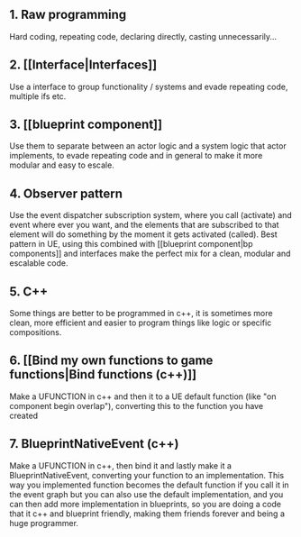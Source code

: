 ## 1. Raw programming
Hard coding, repeating code, declaring directly, casting unnecessarily...

## 2. [[Interface|Interfaces]]
Use a interface to group functionality / systems and evade repeating code, multiple ifs etc.


## 3. [[blueprint component]]
Use them to separate between an actor logic and a system logic that actor implements, to evade repeating code and in general to make it more modular and easy to escale.

## 4. Observer pattern
Use the event dispatcher subscription system, where you call (activate) and event where ever you want, and the elements that are subscribed to that element will do something by the moment it gets activated (called).
Best pattern in UE, using this combined with [[blueprint component|bp components]] and interfaces make the perfect mix for a clean, modular and escalable code.  


## 5. C++
Some things are better to be programmed in c++, it is sometimes more clean, more efficient and easier to program things like logic or specific compositions.

## 6. [[Bind my own functions to game functions|Bind functions (c++)]]
Make a UFUNCTION in c++ and then it to a UE default function (like "on component begin overlap"), converting this to the function you have created

## 7. BlueprintNativeEvent (c++)
Make a UFUNCTION in c++, then bind it and lastly make it a BlueprintNativeEvent, converting your function to an implementation. This way you implemented function becomes the default function if you call it in the event graph but you can also use the default implementation, and you can then add more implementation in blueprints, so you are doing a code that it c++ and blueprint friendly, making them friends forever and being a huge programmer.